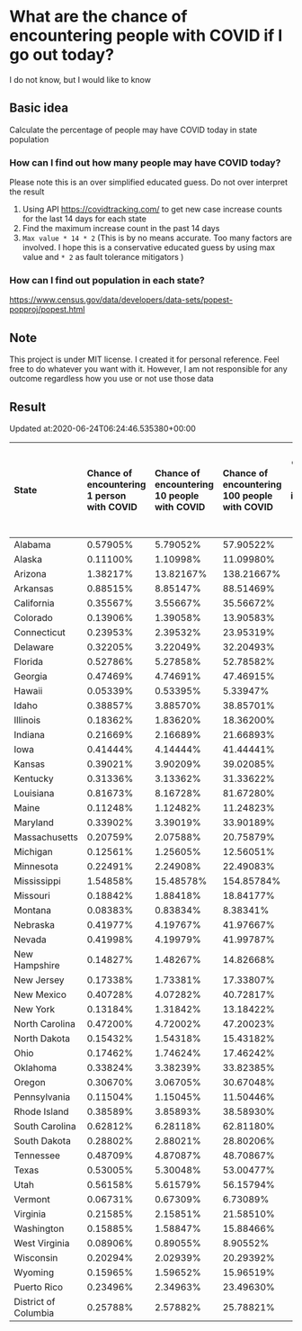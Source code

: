 # What are the chance of encountering people with COVID if I go out today?
I do not know, but I would like to know

## Basic idea
Calculate the percentage of people may have COVID today in state population

### How can I find out how many people may have COVID today?
Please note this is an over simplified educated guess. Do not over interpret the result 
1. Using API https://covidtracking.com/ to get new case increase counts for the last 14 days for each state
2. Find the maximum increase count in the past 14 days
3. `Max value * 14 * 2` (This is by no means accurate. Too many factors are involved. I hope this is a conservative educated guess by using max value and `* 2` as fault tolerance mitigators ) 

### How can I find out population in each state?
https://www.census.gov/data/developers/data-sets/popest-popproj/popest.html

## Note
This project is under MIT license. I created it for personal reference. Feel free to do whatever you want with it. However, I am not responsible for any outcome regardless how you use or not use those data 

## Result

 Updated at:2020-06-24T06:24:46.535380+00:00

| State                | Chance of encountering 1 person with COVID   | Chance of encountering 10 people with COVID   | Chance of encountering 100 people with COVID   |   Max count of new case increase in the past 14 days |   Estimated people count with COVID |
|:---------------------|:---------------------------------------------|:----------------------------------------------|:-----------------------------------------------|-----------------------------------------------------:|------------------------------------:|
| Alabama              | 0.57905%                                     | 5.79052%                                      | 57.90522%                                      |                                                 1014 |                               28392 |
| Alaska               | 0.11100%                                     | 1.10998%                                      | 11.09980%                                      |                                                   29 |                                 812 |
| Arizona              | 1.38217%                                     | 13.82167%                                     | 138.21667%                                     |                                                 3593 |                              100604 |
| Arkansas             | 0.88515%                                     | 8.85147%                                      | 88.51469%                                      |                                                  954 |                               26712 |
| California           | 0.35567%                                     | 3.55667%                                      | 35.56672%                                      |                                                 5019 |                              140532 |
| Colorado             | 0.13906%                                     | 1.39058%                                      | 13.90583%                                      |                                                  286 |                                8008 |
| Connecticut          | 0.23953%                                     | 2.39532%                                      | 23.95319%                                      |                                                  305 |                                8540 |
| Delaware             | 0.32205%                                     | 3.22049%                                      | 32.20493%                                      |                                                  112 |                                3136 |
| Florida              | 0.52786%                                     | 5.27858%                                      | 52.78582%                                      |                                                 4049 |                              113372 |
| Georgia              | 0.47469%                                     | 4.74691%                                      | 47.46915%                                      |                                                 1800 |                               50400 |
| Hawaii               | 0.05339%                                     | 0.53395%                                      | 5.33947%                                       |                                                   27 |                                 756 |
| Idaho                | 0.38857%                                     | 3.88570%                                      | 38.85701%                                      |                                                  248 |                                6944 |
| Illinois             | 0.18362%                                     | 1.83620%                                      | 18.36200%                                      |                                                  831 |                               23268 |
| Indiana              | 0.21669%                                     | 2.16689%                                      | 21.66893%                                      |                                                  521 |                               14588 |
| Iowa                 | 0.41444%                                     | 4.14444%                                      | 41.44441%                                      |                                                  467 |                               13076 |
| Kansas               | 0.39021%                                     | 3.90209%                                      | 39.02085%                                      |                                                  406 |                               11368 |
| Kentucky             | 0.31336%                                     | 3.13362%                                      | 31.33622%                                      |                                                  500 |                               14000 |
| Louisiana            | 0.81673%                                     | 8.16728%                                      | 81.67280%                                      |                                                 1356 |                               37968 |
| Maine                | 0.11248%                                     | 1.12482%                                      | 11.24823%                                      |                                                   54 |                                1512 |
| Maryland             | 0.33902%                                     | 3.39019%                                      | 33.90189%                                      |                                                  732 |                               20496 |
| Massachusetts        | 0.20759%                                     | 2.07588%                                      | 20.75879%                                      |                                                  511 |                               14308 |
| Michigan             | 0.12561%                                     | 1.25605%                                      | 12.56051%                                      |                                                  448 |                               12544 |
| Minnesota            | 0.22491%                                     | 2.24908%                                      | 22.49083%                                      |                                                  453 |                               12684 |
| Mississippi          | 1.54858%                                     | 15.48578%                                     | 154.85784%                                     |                                                 1646 |                               46088 |
| Missouri             | 0.18842%                                     | 1.88418%                                      | 18.84177%                                      |                                                  413 |                               11564 |
| Montana              | 0.08383%                                     | 0.83834%                                      | 8.38341%                                       |                                                   32 |                                 896 |
| Nebraska             | 0.41977%                                     | 4.19767%                                      | 41.97667%                                      |                                                  290 |                                8120 |
| Nevada               | 0.41998%                                     | 4.19979%                                      | 41.99787%                                      |                                                  462 |                               12936 |
| New Hampshire        | 0.14827%                                     | 1.48267%                                      | 14.82668%                                      |                                                   72 |                                2016 |
| New Jersey           | 0.17338%                                     | 1.73381%                                      | 17.33807%                                      |                                                  550 |                               15400 |
| New Mexico           | 0.40728%                                     | 4.07282%                                      | 40.72817%                                      |                                                  305 |                                8540 |
| New York             | 0.13184%                                     | 1.31842%                                      | 13.18422%                                      |                                                  916 |                               25648 |
| North Carolina       | 0.47200%                                     | 4.72002%                                      | 47.20023%                                      |                                                 1768 |                               49504 |
| North Dakota         | 0.15432%                                     | 1.54318%                                      | 15.43182%                                      |                                                   42 |                                1176 |
| Ohio                 | 0.17462%                                     | 1.74624%                                      | 17.46242%                                      |                                                  729 |                               20412 |
| Oklahoma             | 0.33824%                                     | 3.38239%                                      | 33.82385%                                      |                                                  478 |                               13384 |
| Oregon               | 0.30670%                                     | 3.06705%                                      | 30.67048%                                      |                                                  462 |                               12936 |
| Pennsylvania         | 0.11504%                                     | 1.15045%                                      | 11.50446%                                      |                                                  526 |                               14728 |
| Rhode Island         | 0.38589%                                     | 3.85893%                                      | 38.58930%                                      |                                                  146 |                                4088 |
| South Carolina       | 0.62812%                                     | 6.28118%                                      | 62.81180%                                      |                                                 1155 |                               32340 |
| South Dakota         | 0.28802%                                     | 2.88021%                                      | 28.80206%                                      |                                                   91 |                                2548 |
| Tennessee            | 0.48709%                                     | 4.87087%                                      | 48.70867%                                      |                                                 1188 |                               33264 |
| Texas                | 0.53005%                                     | 5.30048%                                      | 53.00477%                                      |                                                 5489 |                              153692 |
| Utah                 | 0.56158%                                     | 5.61579%                                      | 56.15794%                                      |                                                  643 |                               18004 |
| Vermont              | 0.06731%                                     | 0.67309%                                      | 6.73089%                                       |                                                   15 |                                 420 |
| Virginia             | 0.21585%                                     | 2.15851%                                      | 21.58510%                                      |                                                  658 |                               18424 |
| Washington           | 0.15885%                                     | 1.58847%                                      | 15.88466%                                      |                                                  432 |                               12096 |
| West Virginia        | 0.08906%                                     | 0.89055%                                      | 8.90552%                                       |                                                   57 |                                1596 |
| Wisconsin            | 0.20294%                                     | 2.02939%                                      | 20.29392%                                      |                                                  422 |                               11816 |
| Wyoming              | 0.15965%                                     | 1.59652%                                      | 15.96519%                                      |                                                   33 |                                 924 |
| Puerto Rico          | 0.23496%                                     | 2.34963%                                      | 23.49630%                                      |                                                  268 |                                7504 |
| District of Columbia | 0.25788%                                     | 2.57882%                                      | 25.78821%                                      |                                                   65 |                                1820 |
